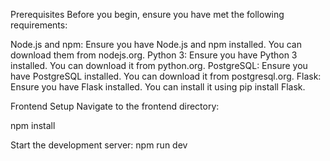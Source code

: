 Prerequisites
Before you begin, ensure you have met the following requirements:

Node.js and npm: Ensure you have Node.js and npm installed. You can download them from nodejs.org.
Python 3: Ensure you have Python 3 installed. You can download it from python.org.
PostgreSQL: Ensure you have PostgreSQL installed. You can download it from postgresql.org.
Flask: Ensure you have Flask installed. You can install it using pip install Flask.

Frontend Setup
Navigate to the frontend directory:

npm install

Start the development server:
npm run dev